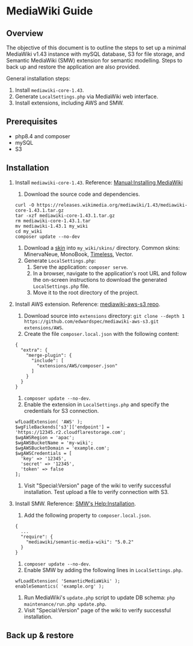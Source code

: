 # MediaWiki Guide

## Overview

The objective of this document is to outline the steps to set up a minimal MediaWiki v1.43 instance with mySQL database, S3 for file storage, and Semantic MediaWiki (SMW) extension for semantic modelling. Steps to back up and restore the application are also provided.

General installation steps:

1. Install `mediawiki-core-1.43`.
1. Generate `LocalSettings.php` via MediaWiki web interface.
1. Install extensions, including AWS and SMW.

## Prerequisites

- php8.4 and composer
- mySQL
- S3

## Installation

1. Install `mediawiki-core-1.43`. Reference: [Manual:Installing MediaWiki](https://www.mediawiki.org/wiki/Manual:Installing_MediaWiki)
   1. Download the source code and dependencies.
    ```
    curl -O https://releases.wikimedia.org/mediawiki/1.43/mediawiki-core-1.43.1.tar.gz 
    tar -xzf mediawiki-core-1.43.1.tar.gz
    rm mediawiki-core-1.43.1.tar
    mv mediawiki-1.43.1 my_wiki
    cd my_wiki
    composer update --no-dev
    ```
   1. Download a [skin](https://www.mediawiki.org/wiki/Category:All_skins) into `my_wiki/skins/` directory. Common skins: MinervaNeue, MonoBook, [Timeless](https://www.mediawiki.org/wiki/Skin:Timeless), Vector.
   1. Generate `LocalSettings.php`:
      1. Serve the application: `composer serve`.
      1. In a browser, navigate to the application's root URL and follow the on-screen instructions to download the generated `LocalSettings.php` file.
      1. Move it to the root directory of the project.

1. Install AWS extension. Reference: [mediawiki-aws-s3 repo](https://github.com/edwardspec/mediawiki-aws-s3).
   1. Download source into `extensions` directory: `git clone --depth 1 https://github.com/edwardspec/mediawiki-aws-s3.git extensions/AWS`.
   1. Create the file `composer.local.json` with the following content:
    ```{json}
    {
      "extra": {
        "merge-plugin": {
          "include": [
            "extensions/AWS/composer.json"
          ]
        }
      }
    }
    ```
   1. `composer update --no-dev`.
   1. Enable the extension in `LocalSettings.php` and specify the credentials for S3 connection.
    ```
    wfLoadExtension( 'AWS' );
    $wgFileBackends['s3']['endpoint'] = 'https://12345.r2.cloudflarestorage.com';
    $wgAWSRegion = 'apac';
    $wgAWSBucketName = 'my-wiki';
    $wgAWSBucketDomain = 'example.com';
    $wgAWSCredentials = [
      'key' => '12345',
      'secret' => '12345',
      'token' => false
    ];
    ```
   1. Visit "Special:Version" page of the wiki to verify successful installation. Test upload a file to verify connection with S3.

1. Install SMW. Reference: [SMW's Help:Installation](https://www.semantic-mediawiki.org/wiki/Help:Installation/Quick_guide).
   1. Add the following property to `composer.local.json`.
    ```{json}
    {
      ...
      "require": {
        "mediawiki/semantic-media-wiki": "5.0.2"
      }
    }
    ```
   1. `composer update --no-dev`.
   1. Enable SMW by adding the following lines in `LocalSettings.php`.
   ```
   wfLoadExtension( 'SemanticMediaWiki' );
   enableSemantics( 'example.org' );
   ```
   1. Run MediaWiki's `update.php` script to update DB schema: `php maintenance/run.php update.php`.
   1. Visit "Special:Version" page of the wiki to verify successful installation.

## Back up & restore
